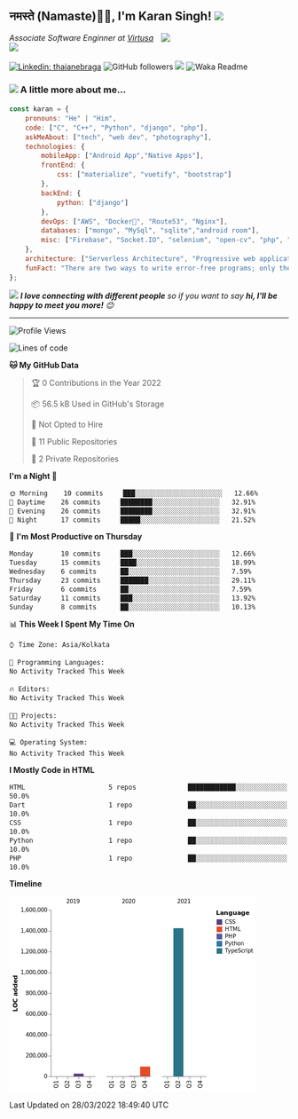 <h2>नमस्ते (Namaste)🙏🏻, I'm Karan Singh! <img src="https://media.giphy.com/media/12oufCB0MyZ1Go/giphy.gif" width="50"></h2>
<img align='right' src="https://media.giphy.com/media/M9gbBd9nbDrOTu1Mqx/giphy.gif" width="230">
<p><em>Associate Software Enginner at <a href="https://www.srmist.edu.in/">Virtusa</a><img src="https://media.giphy.com/media/WUlplcMpOCEmTGBtBW/giphy.gif" width="30"> 
</em></p>


[![Linkedin: thaianebraga](https://img.shields.io/badge/-karan-blue?style=flat-square&logo=Linkedin&logoColor=white&link=https://www.linkedin.com/in/karan-singh-376204160/)](https://www.linkedin.com/in/karan-singh-376204160/)
![GitHub followers](https://img.shields.io/github/followers/karan06126?label=Follow&style=social)
![](https://visitor-badge.glitch.me/badge?page_id=karan06126.karan06126)
![Waka Readme](https://github.com/karan06126/karan06126/workflows/Waka%20Readme/badge.svg)

### <img src="https://media.giphy.com/media/VgCDAzcKvsR6OM0uWg/giphy.gif" width="50"> A little more about me...  

```javascript
const karan = {
    pronouns: "He" | "Him",
    code: ["C", "C++", "Python", "django", "php"],
    askMeAbout: ["tech", "web dev", "photography"],
    technologies: {
        mobileApp: ["Android App","Native Apps"],
        frontEnd: {
            css: ["materialize", "vuetify", "bootstrap"]
        },
        backEnd: {
            python: ["django"]
        },
        devOps: ["AWS", "Docker🐳", "Route53", "Nginx"],
        databases: ["mongo", "MySql", "sqlite","android room"],
        misc: ["Firebase", "Socket.IO", "selenium", "open-cv", "php", "SuiteApp"]
    },
    architecture: ["Serverless Architecture", "Progressive web applications", "Single page applications"],
    funFact: "There are two ways to write error-free programs; only the third one works"
};
```

<img src="https://media.giphy.com/media/LnQjpWaON8nhr21vNW/giphy.gif" width="60"> <em><b>I love connecting with different people</b> so if you want to say <b>hi, I'll be happy to meet you more!</b> 😊</em>

---

<!--START_SECTION:waka-->
![Profile Views](http://img.shields.io/badge/Profile%20Views-0-blue)

![Lines of code](https://img.shields.io/badge/From%20Hello%20World%20I%27ve%20Written-2%20Million%20lines%20of%20code-blue)

**🐱 My GitHub Data** 

> 🏆 0 Contributions in the Year 2022
 > 
> 📦 56.5 kB Used in GitHub's Storage 
 > 
> 🚫 Not Opted to Hire
 > 
> 📜 11 Public Repositories 
 > 
> 🔑 2 Private Repositories  
 > 
**I'm a Night 🦉** 

```text
🌞 Morning    10 commits     ███░░░░░░░░░░░░░░░░░░░░░░   12.66% 
🌆 Daytime    26 commits     ████████░░░░░░░░░░░░░░░░░   32.91% 
🌃 Evening    26 commits     ████████░░░░░░░░░░░░░░░░░   32.91% 
🌙 Night      17 commits     █████░░░░░░░░░░░░░░░░░░░░   21.52%

```
📅 **I'm Most Productive on Thursday** 

```text
Monday       10 commits     ███░░░░░░░░░░░░░░░░░░░░░░   12.66% 
Tuesday      15 commits     ████░░░░░░░░░░░░░░░░░░░░░   18.99% 
Wednesday    6 commits      ██░░░░░░░░░░░░░░░░░░░░░░░   7.59% 
Thursday     23 commits     ███████░░░░░░░░░░░░░░░░░░   29.11% 
Friday       6 commits      ██░░░░░░░░░░░░░░░░░░░░░░░   7.59% 
Saturday     11 commits     ███░░░░░░░░░░░░░░░░░░░░░░   13.92% 
Sunday       8 commits      ██░░░░░░░░░░░░░░░░░░░░░░░   10.13%

```


📊 **This Week I Spent My Time On** 

```text
⌚︎ Time Zone: Asia/Kolkata

💬 Programming Languages: 
No Activity Tracked This Week

🔥 Editors: 
No Activity Tracked This Week

🐱‍💻 Projects: 
No Activity Tracked This Week

💻 Operating System: 
No Activity Tracked This Week

```

**I Mostly Code in HTML** 

```text
HTML                     5 repos             ████████████░░░░░░░░░░░░░   50.0% 
Dart                     1 repo              ██░░░░░░░░░░░░░░░░░░░░░░░   10.0% 
CSS                      1 repo              ██░░░░░░░░░░░░░░░░░░░░░░░   10.0% 
Python                   1 repo              ██░░░░░░░░░░░░░░░░░░░░░░░   10.0% 
PHP                      1 repo              ██░░░░░░░░░░░░░░░░░░░░░░░   10.0%

```


**Timeline**

![Chart not found](https://raw.githubusercontent.com/karan06126/karan06126/master/charts/bar_graph.png) 


 Last Updated on 28/03/2022 18:49:40 UTC
<!--END_SECTION:waka-->
